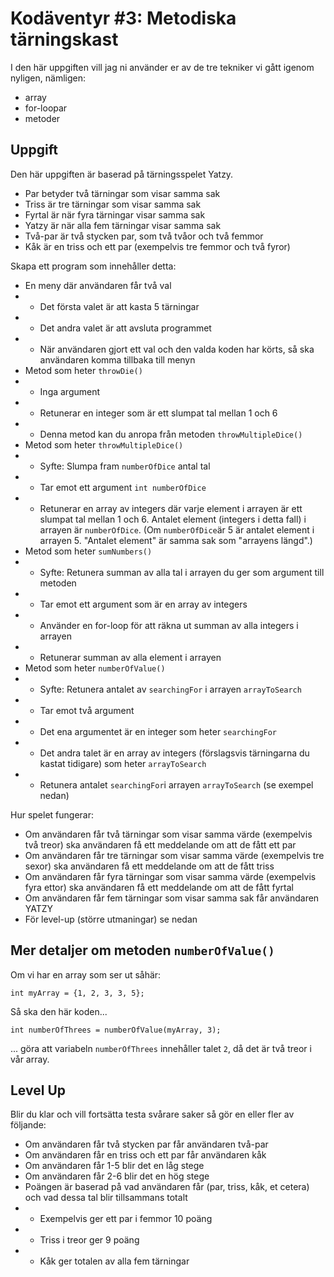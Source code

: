 # Kodäventyr #3: Metodiska tärningskast

I den här uppgiften vill jag ni använder er av de tre tekniker vi gått igenom nyligen, nämligen:

* array
* for-loopar
* metoder

## Uppgift

Den här uppgiften är baserad på tärningsspelet Yatzy.

* Par betyder två tärningar som visar samma sak
* Triss är tre tärningar som visar samma sak
* Fyrtal är när fyra tärningar visar samma sak
* Yatzy är när alla fem tärningar visar samma sak
* Två-par är två stycken par, som två tvåor och två femmor
* Kåk är en triss och ett par (exempelvis tre femmor och två fyror)

Skapa ett program som innehåller detta:

* En meny där användaren får två val
* * Det första valet är att kasta 5 tärningar
* * Det andra valet är att avsluta programmet
* * När användaren gjort ett val och den valda koden har körts, så ska användaren komma tillbaka till menyn
* Metod som heter `throwDie()`
* * Inga argument
* * Retunerar en integer som är ett slumpat tal mellan 1 och 6
* * Denna metod kan du anropa från metoden `throwMultipleDice()`
* Metod som heter `throwMultipleDice()`
* * Syfte: Slumpa fram `numberOfDice` antal tal
* * Tar emot ett argument `int numberOfDice`
* * Retunerar en array av integers där varje element i arrayen är ett slumpat tal mellan 1 och 6. Antalet element (integers i detta fall) i arrayen är `numberOfDice`. (Om `numberOfDice`är 5 är antalet element i arrayen 5. "Antalet element" är samma sak som "arrayens längd".)
* Metod som heter `sumNumbers()`
* * Syfte: Retunera summan av alla tal i arrayen du ger som argument till metoden
* * Tar emot ett argument som är en array av integers
* * Använder en for-loop för att räkna ut summan av alla integers i arrayen
* * Retunerar summan av alla element i arrayen
* Metod som heter `numberOfValue()`
* * Syfte: Retunera antalet av `searchingFor` i arrayen `arrayToSearch`
* * Tar emot två argument
* * Det ena argumentet är en integer som heter `searchingFor`
* * Det andra talet är en array av integers (förslagsvis tärningarna du kastat tidigare) som heter `arrayToSearch`
* * Retunera antalet `searchingFor`i arrayen `arrayToSearch` (se exempel nedan)

Hur spelet fungerar:

* Om användaren får två tärningar som visar samma värde (exempelvis två treor) ska användaren få ett meddelande om att de fått ett par
* Om användaren får tre tärningar som visar samma värde (exempelvis tre sexor) ska användaren få ett meddelande om att de fått triss
* Om användaren får fyra tärningar som visar samma värde (exempelvis fyra ettor) ska användaren få ett meddelande om att de fått fyrtal
* Om användaren får fem tärningar som visar samma sak får användaren YATZY
* För level-up (större utmaningar) se nedan

## Mer detaljer om metoden `numberOfValue()`

Om vi har en array som ser ut såhär:

    int myArray = {1, 2, 3, 3, 5};

Så ska den här koden...

    int numberOfThrees = numberOfValue(myArray, 3);

... göra att variabeln `numberOfThrees` innehåller talet `2`, då det är två treor i vår array.

## Level Up

Blir du klar och vill fortsätta testa svårare saker så gör en eller fler av följande:
* Om användaren får två stycken par får användaren två-par
* Om användaren får en triss och ett par får användaren kåk
* Om användaren får 1-5 blir det en låg stege
* Om användaren får 2-6 blir det en hög stege
* Poängen är baserad på vad användaren får (par, triss, kåk, et cetera) och vad dessa tal blir tillsammans totalt
* * Exempelvis ger ett par i femmor 10 poäng
* * Triss i treor ger 9 poäng
* * Kåk ger totalen av alla fem tärningar